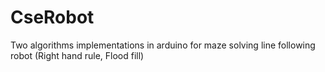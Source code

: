 # CseRobot
 Two algorithms implementations in arduino for maze solving line following robot (Right hand rule, Flood fill)
